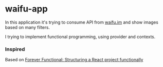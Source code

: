 # waifu-app
In this application it's trying to consume API from [waifu.im](https://waifu.im/) and show images based on many filters.

I trying to implement functional programming, using provider and contexts.


### Inspired 
Based on [Forever Functional: Structuring a React project functionally](https://blog.openreplay.com/forever-functional-structuring-a-react-project-functionally)